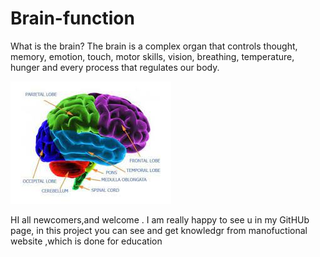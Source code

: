 # Brain-function
What is the brain? The brain is a complex organ that controls thought, memory, emotion, touch, motor skills, vision, breathing, temperature, hunger and every process that regulates our body.

![Image alt](https://github.com/AndyMagwayer/Brain-function/blob/main/brain.jpg)

HI all newcomers,and welcome . I am really happy to see u in my GitHUb page, in this project you can see and get knowledgr from manofuctional website ,which is done for education

